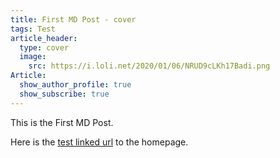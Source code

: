 ```yaml
---
title: First MD Post - cover
tags: Test
article_header:
  type: cover
  image:
    src: https://i.loli.net/2020/01/06/NRUD9cLKh17Badi.png
Article:
  show_author_profile: true
  show_subscribe: true
---
```


This is the First MD Post.

Here is the [test linked url](https://zmei.moe) to the homepage.